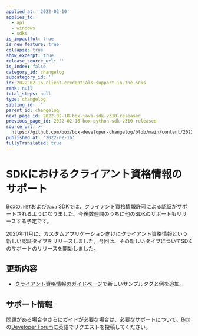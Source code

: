 ```yaml
---
applied_at: '2022-02-10'
applies_to:
  - api
  - windows
  - sdks
is_impactful: true
is_new_feature: true
collapse: true
show_excerpt: true
release_source_url: ''
is_index: false
category_id: changelog
subcategory_id: ''
id: 2022-02-16-client-credentials-support-in-the-sdks
rank: null
total_steps: null
type: changelog
sibling_id: ''
parent_id: changelog
next_page_id: 2022-02-18-box-java-sdk-v310-released
previous_page_id: 2022-02-16-box-python-sdk-v310-released
source_url: >-
  https://github.com/box/box-developer-changelog/blob/main/content/2022/02-16-client-credentials-support-in-the-sdks.md
published_at: '2022-02-16'
fullyTranslated: true
---
```

# SDKにおけるクライアント資格情報のサポート

Boxの[`.NET`][3]および[`Java`][5] SDKでは、クライアント資格情報許可による認証がサポートされるようになりました。今後数週間のうちに他のSDKのサポートもリリースする予定です。

<!-- more -->

2020年11月に、カスタムアプリケーション向けにクライアント資格情報という新しい認証タイプをリリースしました。今回は、その新しいタイプについてSDKのサポートのリリースを開始しました。

## 更新内容

* [クライアント資格情報のガイドページ][4]で新しいサンプルタグと例を追加。

## サポート情報

問題がある場合やさらにガイドが必要な場合は、必要なサポートについて、Boxの[Developer Forum][1]に英語でリクエストを投稿してください。

[1]: https://support.box.com/hc/en-us/community/topics/360001932973-Platform-and-Developer-Forum

[2]: https://developer.box.com/changelog/#2020-11-17-client-credentials-grant

[3]: https://github.com/box/box-windows-sdk-v2

[4]: g://authentication/client-credentials/

[5]: https://github.com/box/box-java-sdk
